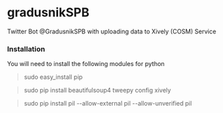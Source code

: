 gradusnikSPB
============

Twitter Bot @GradusnikSPB with uploading data to Xively (COSM) Service

### Installation

You will need to install the following modules for python
> sudo easy_install pip

> sudo pip install beautifulsoup4 tweepy config xively

> sudo pip install pil --allow-external pil --allow-unverified pil

